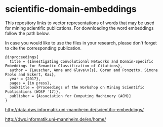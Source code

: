# scientific-domain-embeddings

This repository links to vector representations of words that may be used for mining scientific publications. For downloading the word embeddings follow the path below.

In case you would like to use the files in your research, please don't forget to cite the corresponding publication.

```
@inproceedings{
  title = {Investigating Convolutional Networks and Domain-Specific Embeddings for Semantic Classification of Citations},
  author = {Lauscher, Anne and Glava\v{s}, Goran and Ponzetto, Simone Paolo and Eckert, Kai},
  year = {2017},
  pages = {in press},
  booktitle = {Proceedings of the Workshop on Mining Scientific Publications (WOSP '17)},
  publisher = {Association for Computing Machinery (ACM)}
}
```


http://data.dws.informatik.uni-mannheim.de/scientific-embeddings/

http://dws.informatik.uni-mannheim.de/en/home/



